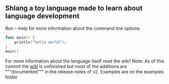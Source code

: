 ## Shlang a toy language made to learn about language development

Run --help for more information about the command line options

```swift
func main() {
    println("hello world");
}
main()
```

For more information about the language itself read the wiki!
Note: As of this commit the [wiki](https://github.com/Shidoengie/Shlang-Rust/wiki) is unfinished but most of the additions are """documented""" in the release notes of v2.
Examples are on the examples folder
